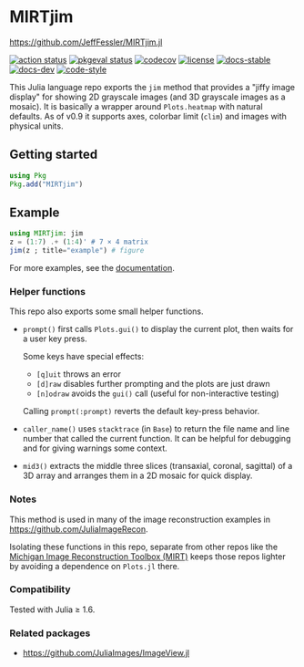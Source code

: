 # MIRTjim

https://github.com/JeffFessler/MIRTjim.jl

[![action status][action-img]][action-url]
[![pkgeval status][pkgeval-img]][pkgeval-url]
[![codecov][codecov-img]][codecov-url]
[![license][license-img]][license-url]
[![docs-stable][docs-stable-img]][docs-stable-url]
[![docs-dev][docs-dev-img]][docs-dev-url]
[![code-style][code-blue-img]][code-blue-url]

This Julia language repo
exports the `jim` method that provides a "jiffy image display"
for showing 2D grayscale images
(and 3D grayscale images as a mosaic).
It is basically a wrapper around `Plots.heatmap`
with natural defaults.
As of v0.9 it supports
axes, colorbar limit (`clim`) and images
with physical units.


## Getting started

```julia
using Pkg
Pkg.add("MIRTjim")
```


## Example

```julia
using MIRTjim: jim
z = (1:7) .+ (1:4)' # 7 × 4 matrix
jim(z ; title="example") # figure
```

For more examples,
see the
[documentation](https://jefffessler.github.io/MIRTjim.jl/stable).


### Helper functions

This repo also exports some small helper functions.

* `prompt()` first calls `Plots.gui()`
to display the current plot,
then waits for a user key press.

  Some keys have special effects:
  + `[q]uit` throws an error
  + `[d]raw` disables further prompting and the plots are just drawn
  + `[n]odraw` avoids the `gui()` call (useful for non-interactive testing)

  Calling `prompt(:prompt)` reverts the default key-press behavior.

* `caller_name()` uses `stacktrace` (in `Base`)
to return the file name and line number that called the current function.
It can be helpful for debugging and for giving warnings some context.

* `mid3()` extracts the middle three slices
(transaxial, coronal, sagittal) of a 3D array
and arranges them in a 2D mosaic for quick display.


### Notes

This method is used in many of the image reconstruction examples in
https://github.com/JuliaImageRecon.

Isolating these functions in this repo,
separate from other repos like
the
[Michigan Image Reconstruction Toolbox (MIRT)](https://github.com/JeffFessler/MIRT.jl)
keeps
those repos lighter
by avoiding a dependence on `Plots.jl` there.


### Compatibility

Tested with Julia ≥ 1.6.


### Related packages

* https://github.com/JuliaImages/ImageView.jl


<!-- URLs -->
[action-img]: https://github.com/JeffFessler/MIRTjim.jl/workflows/CI/badge.svg
[action-url]: https://github.com/JeffFessler/MIRTjim.jl/actions
[build-img]: https://github.com/JeffFessler/MIRTjim.jl/workflows/CI/badge.svg?branch=main
[build-url]: https://github.com/JeffFessler/MIRTjim.jl/actions?query=workflow%3ACI+branch%3Amain
[pkgeval-img]: https://juliaci.github.io/NanosoldierReports/pkgeval_badges/M/MIRTjim.svg
[pkgeval-url]: https://juliaci.github.io/NanosoldierReports/pkgeval_badges/M/MIRTjim.html
[code-blue-img]: https://img.shields.io/badge/code%20style-blue-4495d1.svg
[code-blue-url]: https://github.com/invenia/BlueStyle
[codecov-img]: https://codecov.io/github/JeffFessler/MIRTjim.jl/coverage.svg?branch=main
[codecov-url]: https://codecov.io/github/JeffFessler/MIRTjim.jl?branch=main
[docs-stable-img]: https://img.shields.io/badge/docs-stable-blue.svg
[docs-stable-url]: https://JeffFessler.github.io/MIRTjim.jl/stable
[docs-dev-img]: https://img.shields.io/badge/docs-dev-blue.svg
[docs-dev-url]: https://JeffFessler.github.io/MIRTjim.jl/dev
[license-img]: http://img.shields.io/badge/license-MIT-brightgreen.svg?style=flat
[license-url]: LICENSE
